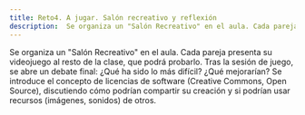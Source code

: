 ```yaml
---
title: Reto4. A jugar. Salón recreativo y reflexión
description:  Se organiza un "Salón Recreativo" en el aula. Cada pareja presenta su videojuego al resto de la clase, que podrá probarlo. Tras la sesión de juego, se abre un debate final: ¿Qué ha sido lo más difícil? ¿Qué mejorarían? Se introduce el concepto de licencias de software (Creative Commons, Open Source), discutiendo cómo podrían compartir su creación y si podrían usar recursos (imágenes, sonidos) de otros.
---
```


Se organiza un "Salón Recreativo" en el aula. Cada pareja presenta su videojuego al resto de la clase, que podrá probarlo. Tras la sesión de juego, se abre un debate final: ¿Qué ha sido lo más difícil? ¿Qué mejorarían? Se introduce el concepto de licencias de software (Creative Commons, Open Source), discutiendo cómo podrían compartir su creación y si podrían usar recursos (imágenes, sonidos) de otros.

